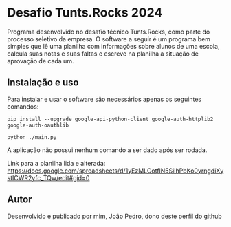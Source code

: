 # Desafio Tunts.Rocks 2024

Programa desenvolvido no desafio técnico Tunts.Rocks, como parte do processo seletivo da empresa. O software a seguir é um programa bem simples que lê uma planilha com informações sobre alunos de uma escola, calcula suas notas e suas faltas e escreve na planilha a situação de aprovação de cada um.

## Instalação e uso

Para instalar e usar o software são necessários apenas os seguintes comandos:

```pip install --upgrade google-api-python-client google-auth-httplib2 google-auth-oauthlib```

```python ./main.py```

A aplicação não possui nenhum comando a ser dado após ser rodada.

Link para a planilha lida e alterada: https://docs.google.com/spreadsheets/d/1yEzMLGotflN5SiIhPbKo0yrngdiXystICWR2yfc_TQw/edit#gid=0


## Autor

Desenvolvido e publicado por mim, João Pedro, dono deste perfil do github